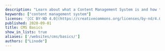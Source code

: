 ```yaml
---
description: "Learn about what a Content Management System is and how to choose between the different CMS options."
keywords: ["content management system"]
license: '[CC BY-ND 4.0](https://creativecommons.org/licenses/by-nd/4.0)'
published: 2020-09-01
title: CMS Basics
show_in_lists: true
aliases: ['/websites/cms/basics/']
authors: ["Linode"]
---
```


